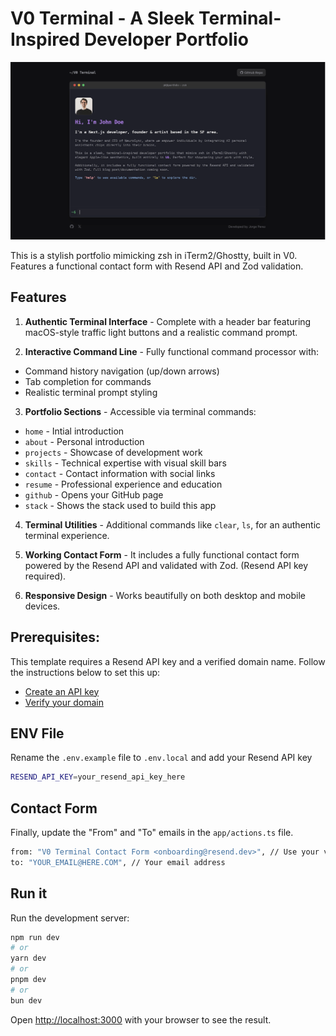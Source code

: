 # V0 Terminal - A Sleek Terminal-Inspired Developer Portfolio

![Image](/public/v0-terminal-banner.png)

This is a stylish portfolio mimicking zsh in iTerm2/Ghostty, built in V0. Features a functional contact form with Resend API and Zod validation.

## Features

1. **Authentic Terminal Interface** - Complete with a header bar featuring macOS-style traffic light buttons and a realistic command prompt.

2. **Interactive Command Line** - Fully functional command processor with:

- Command history navigation (up/down arrows)
- Tab completion for commands
- Realistic terminal prompt styling

3. **Portfolio Sections** - Accessible via terminal commands:

- `home` - Intial introduction
- `about` - Personal introduction
- `projects` - Showcase of development work
- `skills` - Technical expertise with visual skill bars
- `contact` - Contact information with social links
- `resume` - Professional experience and education
- `github` - Opens your GitHub page
- `stack` - Shows the stack used to build this app

4. **Terminal Utilities** - Additional commands like `clear`, `ls`, for an authentic terminal experience.

5. **Working Contact Form** - It includes a fully functional contact form powered by the Resend API and validated with Zod. (Resend API key required).

6. **Responsive Design** - Works beautifully on both desktop and mobile devices.

## Prerequisites:

This template requires a Resend API key and a verified domain name. Follow the instructions below to set this up:

- [Create an API key](https://resend.com/api-keys)
- [Verify your domain](https://resend.com/domains)

## ENV File

Rename the `.env.example` file to `.env.local` and add your Resend API key

```bash
RESEND_API_KEY=your_resend_api_key_here
```

## Contact Form

Finally, update the "From" and "To" emails in the `app/actions.ts` file.

```bash
from: "V0 Terminal Contact Form <onboarding@resend.dev>", // Use your verified domain
to: "YOUR_EMAIL@HERE.COM", // Your email address
```

## Run it

Run the development server:

```bash
npm run dev
# or
yarn dev
# or
pnpm dev
# or
bun dev
```

Open [http://localhost:3000](http://localhost:3000) with your browser to see the result.